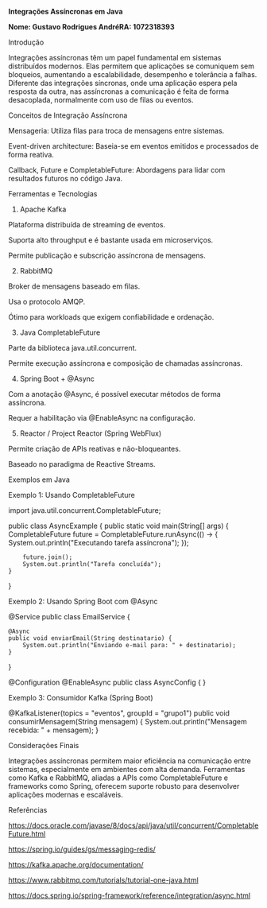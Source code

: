 ****Integrações Assíncronas em Java****

**Nome: Gustavo Rodrigues AndréRA: 1072318393**

Introdução

Integrações assíncronas têm um papel fundamental em sistemas distribuídos modernos. Elas permitem que aplicações se comuniquem sem bloqueios, aumentando a escalabilidade, desempenho e tolerância a falhas. Diferente das integrações síncronas, onde uma aplicação espera pela resposta da outra, nas assíncronas a comunicação é feita de forma desacoplada, normalmente com uso de filas ou eventos.

Conceitos de Integração Assíncrona

Mensageria: Utiliza filas para troca de mensagens entre sistemas.

Event-driven architecture: Baseia-se em eventos emitidos e processados de forma reativa.

Callback, Future e CompletableFuture: Abordagens para lidar com resultados futuros no código Java.

Ferramentas e Tecnologias

1. Apache Kafka

Plataforma distribuída de streaming de eventos.

Suporta alto throughput e é bastante usada em microserviços.

Permite publicação e subscrição assíncrona de mensagens.

2. RabbitMQ

Broker de mensagens baseado em filas.

Usa o protocolo AMQP.

Ótimo para workloads que exigem confiabilidade e ordenação.

3. Java CompletableFuture

Parte da biblioteca java.util.concurrent.

Permite execução assíncrona e composição de chamadas assíncronas.

4. Spring Boot + @Async

Com a anotação @Async, é possível executar métodos de forma assíncrona.

Requer a habilitação via @EnableAsync na configuração.

5. Reactor / Project Reactor (Spring WebFlux)

Permite criação de APIs reativas e não-bloqueantes.

Baseado no paradigma de Reactive Streams.

Exemplos em Java

Exemplo 1: Usando CompletableFuture

import java.util.concurrent.CompletableFuture;

public class AsyncExample {
    public static void main(String[] args) {
        CompletableFuture<Void> future = CompletableFuture.runAsync(() -> {
            System.out.println("Executando tarefa assíncrona");
        });

        future.join();
        System.out.println("Tarefa concluída");
    }
}

Exemplo 2: Usando Spring Boot com @Async

@Service
public class EmailService {

    @Async
    public void enviarEmail(String destinatario) {
        System.out.println("Enviando e-mail para: " + destinatario);
    }
}

@Configuration
@EnableAsync
public class AsyncConfig {
}

Exemplo 3: Consumidor Kafka (Spring Boot)

@KafkaListener(topics = "eventos", groupId = "grupo1")
public void consumirMensagem(String mensagem) {
    System.out.println("Mensagem recebida: " + mensagem);
}

Considerações Finais

Integrações assíncronas permitem maior eficiência na comunicação entre sistemas, especialmente em ambientes com alta demanda. Ferramentas como Kafka e RabbitMQ, aliadas a APIs como CompletableFuture e frameworks como Spring, oferecem suporte robusto para desenvolver aplicações modernas e escaláveis.

Referências

https://docs.oracle.com/javase/8/docs/api/java/util/concurrent/CompletableFuture.html

https://spring.io/guides/gs/messaging-redis/

https://kafka.apache.org/documentation/

https://www.rabbitmq.com/tutorials/tutorial-one-java.html

https://docs.spring.io/spring-framework/reference/integration/async.html


